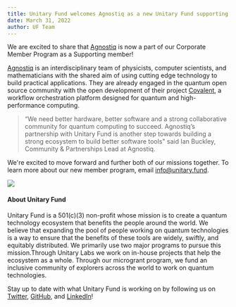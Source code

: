 ```yaml
---
title: Unitary Fund welcomes Agnostiq as a new Unitary Fund supporting member 
date: March 31, 2022
author: UF Team
---
```


We are excited to share that <a href="https://agnostiq.ai/" target="_blank" class="highlight">Agnostiq</a> is now a part of our Corporate Member Program as a Supporting member!

<a href="https://agnostiq.ai/" target="_blank" class="highlight">Agnostiq</a> is an interdisciplinary team of physicists, computer scientists, and mathematicians with the shared aim of using cutting edge technology to build practical applications. They are already engaged in the quantum open source community with the open development of their project <a href="https://github.com/AgnostiqHQ/covalent" target="_blank" class="highlight">Covalent</a>, a workflow orchestration platform designed for quantum and high-performance computing.

> “We need better hardware, better software and a strong collaborative community for quantum computing to succeed. Agnostiq’s partnership with Unitary Fund is another step towards building a strong ecosystem to build better software tools" said Ian Buckley, Community & Partnerships Lead at Agnostiq.

We're excited to move forward and further both of our missions together. To learn more about our new member program, email [info@unitary.fund](mailto:info@unitary.fund).

![](../images/agnostiq-announce.png)

#### About Unitary Fund
Unitary Fund is a 501(c)(3) non-profit whose mission is to create a quantum technology ecosystem that benefits the people around the world. We believe that expanding the pool of people working on quantum technologies is a way to ensure that the benefits of these tools are widely, swiftly, and equitably distributed. We primarily use two major programs to pursue this mission.Through Unitary Labs we work on in-house projects that help the ecosystem as a whole. Through our microgrant program, we fund an inclusive community of explorers across the world to work on quantum technologies.

<p class="leading-block"> Stay up to date with what Unitary Fund is working on by following us on <a href="https://twitter.com/unitaryfund" target="_blank">Twitter</a>, <a href="https://github.com/unitaryfund" target="_blank">GitHub</a>, and <a href="https://www.linkedin.com/company/unitary-fund" target="_blank">LinkedIn</a>!</p>
